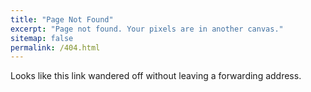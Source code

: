 ```yaml
---
title: "Page Not Found"
excerpt: "Page not found. Your pixels are in another canvas."
sitemap: false
permalink: /404.html
---
```

Looks like this link wandered off without leaving a forwarding address.
